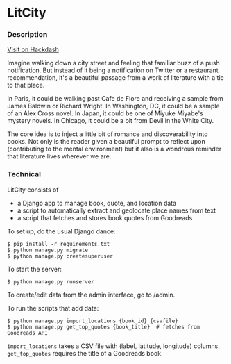 # LitCity

### Description

[Visit on Hackdash](https://hackdash.org/projects/56912a1e62b2cc5d050af6d2)

Imagine walking down a city street and feeling that familiar buzz of a push notification. But instead of it being a notification on Twitter or a restaurant recommendation, it's a beautiful passage from a work of literature with a tie to that place.

In Paris, it could be walking past Cafe de Flore and receiving a sample from James Baldwin or Richard Wright. In Washington, DC, it could be a sample of an Alex Cross novel. In Japan, it could be one of Miyuke Miyabe's mystery novels. In Chicago, it could be a bit from Devil in the White City.

The core idea is to inject a little bit of romance and discoverability into books. Not only is the reader given a beautiful prompt to reflect upon (contributing to the mental environment) but it also is a wondrous reminder that literature lives wherever we are.

### Technical

LitCity consists of

- a Django app to manage book, quote, and location data
- a script to automatically extract and geolocate place names from text
- a script that fetches and stores book quotes from Goodreads

To set up, do the usual Django dance:

    $ pip install -r requirements.txt
    $ python manage.py migrate
    $ python manage.py createsuperuser

To start the server:

    $ python manage.py runserver

To create/edit data from the admin interface, go to /admin.

To run the scripts that add data:

    $ python manage.py import_locations {book_id} {csvfile}
    $ python manage.py get_top_quotes {book_title}  # fetches from Goodreads API

`import_locations` takes a CSV file with (label, latitude, longitude) columns.
`get_top_quotes` requires the title of a Goodreads book.
